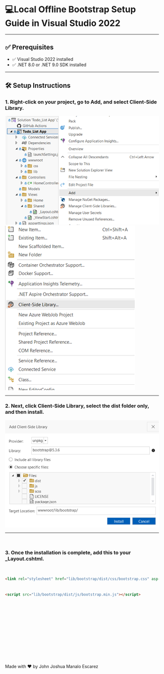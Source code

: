 # 💻Local Offline Bootstrap Setup Guide in Visual Studio 2022

---

## ✅ Prerequisites

- ✅ Visual Studio 2022 installed
- ✅ .NET 8.0 or .NET 9.0 SDK installed

---

## 🛠️ Setup Instructions

### 1. Right-click on your project, go to Add, and select Client-Side Library.
![Step 1](add1.png)
![Step 1](add2.png)

---

### 2. Next, click Client-Side Library, select the dist folder only, and then install.
![Step 1](add3.png)



---

<br>

### 3. Once the installation is complete, add this to your _Layout.cshtml. 
<br>

```html
<link rel="stylesheet" href="lib/bootstrap/dist/css/bootstrap.css" asp-append-version="true" />


<script src="lib/bootstrap/dist/js/bootstrap.min.js"></script>
```
<br>
<br>
<br>
<br>
<br>
<br>
<br>
<br>
<br>
<br>
<br>
<br>
Made with ❤️ by John Joshua Manalo Escarez







